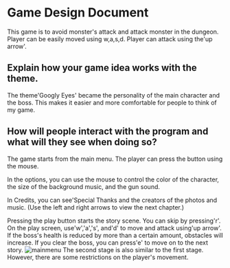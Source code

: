 Game Design Document
====================

This game is to avoid monster's attack and attack monster in the dungeon.
Player can be easily moved using w,a,s,d.
Player can attack using the'up arrow'.

Explain how your game idea works with the theme.
------------------------------------------------
The theme'Googly Eyes' became the personality of the main character and the boss.
This makes it easier and more comfortable for people to think of my game.

How will people interact with the program and what will they see when doing so?
-------------------------------------------------------------------------------
The game starts from the main menu.
The player can press the button using the mouse.

In the options, you can use the mouse to control the color of the character, the size of the background music, and the gun sound.

In Credits, you can see'Special Thanks and the creators of the photos and music.
(Use the left and right arrows to view the next chapter.)

Pressing the play button starts the story scene.
You can skip by pressing'r'.
On the play screen, use'w','a','s', and'd' to move and attack using'up arrow'.
If the boss's health is reduced by more than a certain amount, obstacles will increase.
If you clear the boss, you can press'e' to move on to the next story.
![mainmenu](https://user-images.githubusercontent.com/65064814/86880493-bef78800-c127-11ea-95f5-30e70c4f8c52.PNG)
The second stage is also similar to the first stage.
However, there are some restrictions on the player's movement.

